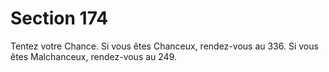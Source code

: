 # Section 174

Tentez votre Chance. Si vous êtes Chanceux, rendez-vous au 
336. Si vous êtes Malchanceux, rendez-vous au 249.